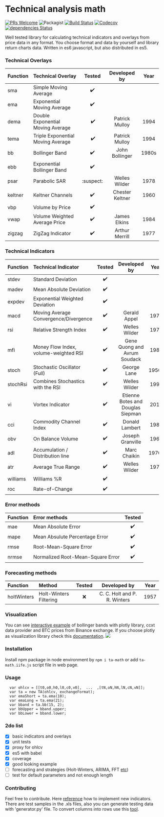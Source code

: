 
Technical analysis math
=========
[![PRs Welcome](https://img.shields.io/badge/PRs-welcome-brightgreen.svg?style=flat)](https://egghead.io/courses/how-to-contribute-to-an-open-source-project-on-github) 
![Packagist](https://img.shields.io/packagist/l/doctrine/orm.svg)
[![Build Status](https://travis-ci.org/munrocket/ta-math.svg?branch=master)](https://travis-ci.org/munrocket/ta-math)
[![Codecov](https://img.shields.io/codecov/c/github/munrocket/ta-math)](https://codecov.io/gh/munrocket/ta-math)
[![dependencies Status](https://david-dm.org/munrocket/ta-math/status.svg)](https://david-dm.org/munrocket/ta-math)

Well tested library for calculating technical indicators and overlays from price data in any format. You choose format and data by yourself and library return charts data. Written in es6 javascript, but also distributed in es5.

[//]: # (used emoji ✔️️❔❌:suspect:)

### Technical Overlays
| Function  | Technical Overlay                     | Tested  | Developed by     | Year |
|:----------|:--------------------------------------|:-------:|:----------------:|:----:|
| sma       | Simple Moving Average                 |    ✔️️    |                 |      |
| ema       | Exponential Moving Average            |    ✔️️    |                 |      |
| dema      | Double Exponential Moving Average     |   ️ ✔️️    | Patrick  Mulloy | 1994 |
| tema      | Triple Exponential Moving Average     |   ️ ✔️️    | Patrick  Mulloy | 1994 |
| bb        | Bollinger Band                        |    ✔️️    | John Bollinger  | 1980s|
| ebb       | Exponential Bollinger Band            |    ✔️️    |                 |      |
| psar      | Parabolic SAR                         | :suspect: | Welles Wilder   | 1978 |
| keltner   | Keltner Channels                      |    ✔️️    | Chester Keltner | 1960 |
| vbp       | Volume by Price                       |    ✔️️    |                 |      |
| vwap      | Volume Weighted Average Price         |    ✔️️    | James Elkins    | 1984 |
| zigzag    | ZigZag Indicator                      |    ✔️️    | Arthur Merrill  | 1977 |

### Technical Indicators
| Function  | Technical Indicator                   | Tested  | Developed by                      | Year |
|:----------|:--------------------------------------|:-------:|:---------------------------------:|:----:|
| stdev     | Standard Deviation                    |   ✔️️    |                                   |      |
| madev     | Mean Absolute Deviation               |   ✔️    |                                   |      |
| expdev    | Exponential Weighted Deviation        |   ✔️    |                                   |      |
| macd      | Moving Average Convergence/Divergence |   ✔️    | Gerald Appel                      | 1979 |
| rsi       | Relative Strength Index               |   ✔️    | Welles Wilder                     | 1978 |
| mfi       | Money Flow Index, volume-weighted RSI |   ✔️    | Gene Quong and Avrum Soudack      | 1989 |
| stoch     | Stochastic Oscillator (Full)          |   ✔️    | George Lane                       | 1950s|
| stochRsi  | Combines Stochastics with the RSI     |   ✔️    | Welles Wilder                     | 1994 |
| vi        | Vortex Indicator                      |   ✔️    | Etienne Botes and Douglas Siepman | 2010 |
| cci       | Commodity Channel Index               |   ✔️    | Donald Lambert                    | 1980 |
| obv       | On Balance Volume                     |   ✔️    | Joseph Granville                  | 1963 |
| adl       | Accumulation / Distribution line      |   ✔️    | Marc Chaikin                      | 1970s|
| atr       | Average True Range                    |   ✔️    | Welles Wilder                     | 1978 |
| williams  | Williams %R                           |   ✔️    |                                   |      |
| roc       | Rate-of-Change                        |   ✔️    |                                   |      |

### Error methods
| Function  | Error methods                         | Tested  |
|:----------|:--------------------------------------|:-------:|
| mae       | Mean Absolute Error                   |    ✔️   |
| mape      | Mean Absulute Percentage Error        |    ✔️   |
| rmse      | Root-Mean-Square Error                |    ✔️   |
| nrmse     | Normalized Root-Mean-Square Error     |    ✔️   |

### Forecasting methods 
| Function     | Method                  | Tested  | Developed by                   | Year |
|:-------------|:--------------------------------|:-------:|:------------------------------:|:----:|
| holtWinters  | Holt-Winters Filtering          |    ❌   | C. C. Holt and P. R. Winters   | 1957 |

### Visualization
You can see [interactive example](http://htmlpreview.github.io/?https://github.com/munrocket/ta-math/blob/master/test/test.html) of bollinger bands with plotly library, ccxt data provider and BTC prices from Binance exchange. If you choose plotly as visualization library check this [documentation](https://plot.ly/javascript/reference/).
![](https://i.imgur.com/1wE0AJO.png)

### Installation
Install npm package in node environment by `npm i ta-math` or add `ta-math.iife.js` script file in web page.

### Usage
```
  var ohlcv = [[t0,o0,h0,l0,c0,v0],  ...  ,[tN,oN,hN,lN,cN,vN]];
  var ta = new TA(ohlcv, exchangeFormat);
  var emaShort = ta.ema(10);
  var emaLong = ta.ema(21);
  var bband = ta.bb(15, 2);
  var bbUpper = bband.upper;
  var bbLower = bband.lower;
```

### 2do list

- [X] basic indicators and overlays
- [X] unit tests
- [X] proxy for ohlcv
- [X] es5 with babel
- [X] coverage
- [X] good looking example
- [ ] forecasting and strategies (Holt-Winters, ARIMA, FFT [etc](https://www.quantstart.com/articles#time-series-analysis))
- [ ] test for default parameters and not enough length

### Contributing

Feel free to contribute. Here [reference](http://stockcharts.com/school/doku.php?id=chart_school:technical_indicators) how to implement new indicators. There are test samples in the .xls files, also you can generate testing data with 'generator.py' file. To convert columns into rows use this [tool](https://www.browserling.com/tools/text-columns-to-rows).